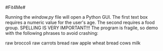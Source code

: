 #Fit4Me# 

Running the *window.py* file will open a Python GUI. The first text box requires a numeric value for the user's age. The second requires a 
food group. SPELLING IS VERY IMPORTANT!!! The program is fragile, so demo with the following phrases to avoid crashing:

raw broccoli 
raw carrots 
bread 
raw apple 
wheat bread 
cows milk 

